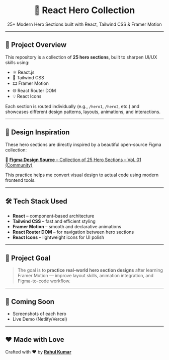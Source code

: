<h1 align="center">🚀 React Hero Collection</h1>
<p align="center">25+ Modern Hero Sections built with React, Tailwind CSS & Framer Motion</p>

---

## 🎯 Project Overview

This repository is a collection of **25 hero sections**, built to sharpen UI/UX skills using:

- ⚛️ React.js  
- 🎨 Tailwind CSS  
- 🎞 Framer Motion  
- 🌐 React Router DOM  
- 💡 React Icons  

Each section is routed individually (e.g., `/hero1`, `/hero2`, etc.) and showcases different design patterns, layouts, animations, and interactions.

---

## 🎨 Design Inspiration

These hero sections are directly inspired by a beautiful open-source Figma collection:

📎 [**Figma Design Source** – Collection of 25 Hero Sections – Vol. 01 (Community)](https://www.figma.com/design/hrfivWmR8casNgU8PAUYSY/Collection-of-25-hero-sections---Vol-01--Community-?node-id=0-1&p=f&m=draw)

This practice helps me convert visual design to actual code using modern frontend tools.

---

## 🛠️ Tech Stack Used

- **React** – component-based architecture  
- **Tailwind CSS** – fast and efficient styling  
- **Framer Motion** – smooth and declarative animations  
- **React Router DOM** – for navigation between hero sections  
- **React Icons** – lightweight icons for UI polish

---
## 🎯 Project Goal

> The goal is to **practice real-world hero section designs** after learning Framer Motion — improve layout skills, animation integration, and Figma-to-code workflow.

---

## 📸 Coming Soon

- Screenshots of each hero  
- Live Demo (Netlify/Vercel)

---

## ❤️ Made with Love

Crafted with ❤️ by [**Rahul Kumar**](https://github.com/rahulydw)